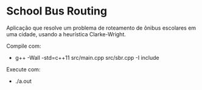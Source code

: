 # School Bus Routing

Aplicação que resolve um problema de roteamento de ônibus escolares em uma cidade, usando a heurística Clarke-Wright.

Compile com:

- g++ -Wall -std=c++11 src/main.cpp src/sbr.cpp  -I include

Execute com:

- ./a.out
